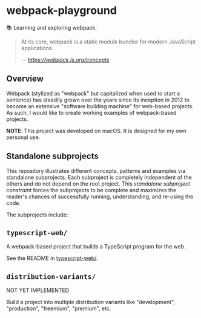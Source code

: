 # webpack-playground

📚 Learning and exploring webpack.

> At its core, webpack is a static module bundler for modern JavaScript applications.
>
> -- <cite>https://webpack.js.org/concepts</cite>


## Overview

Webpack (stylized as "webpack" but capitalized when used to start a sentence) has steadily grown over the years since
its inception in 2012 to become an extensive "software building machine" for web-based projects. As such, I would
like to create working examples of webpack-based projects.

**NOTE**: This project was developed on macOS. It is designed for my own personal use.


## Standalone subprojects

This repository illustrates different concepts, patterns and examples via standalone subprojects. Each subproject is
completely independent of the others and do not depend on the root project. This _standalone subproject constraint_
forces the subprojects to be complete and maximizes the reader's chances of successfully running, understanding, and
re-using the code.

The subprojects include:


## `typescript-web/`

A webpack-based project that builds a TypeScript program for the web.

See the README in [typescript-web/](typescript-web/). 


## `distribution-variants/`

NOT YET IMPLEMENTED

Build a project into multiple distribution variants like "development", "production", "freemium", "premium", etc.
